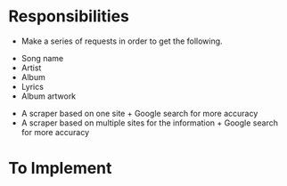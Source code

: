 # Responsibilities
* Make a series of requests in order to get the following.
 + Song name 
 + Artist
 + Album
 + Lyrics
 + Album artwork
* A scraper based on one site + Google search for more accuracy
* A scraper based on multiple sites for the information + Google search for more
  accuracy

# To Implement
